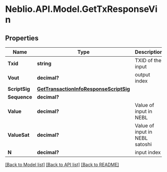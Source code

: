 # Neblio.API.Model.GetTxResponseVin
## Properties

Name | Type | Description | Notes
------------ | ------------- | ------------- | -------------
**Txid** | **string** | TXID of the input | [optional] 
**Vout** | **decimal?** | output index | [optional] 
**ScriptSig** | [**GetTransactionInfoResponseScriptSig**](GetTransactionInfoResponseScriptSig.md) |  | [optional] 
**Sequence** | **decimal?** |  | [optional] 
**Value** | **decimal?** | Value of input in NEBL | [optional] 
**ValueSat** | **decimal?** | Value of input in NEBL satoshi | [optional] 
**N** | **decimal?** | input index | [optional] 

[[Back to Model list]](../README.md#documentation-for-models) [[Back to API list]](../README.md#documentation-for-api-endpoints) [[Back to README]](../README.md)

